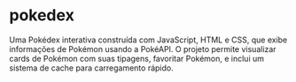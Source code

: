 # pokedex
Uma Pokédex interativa construída com JavaScript, HTML e CSS, que exibe informações de Pokémon usando a PokéAPI. O projeto permite visualizar cards de Pokémon com suas tipagens, favoritar Pokémon, e inclui um sistema de cache para carregamento rápido.
